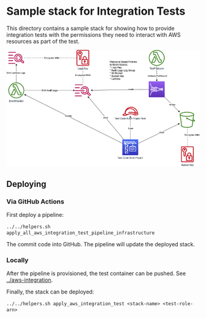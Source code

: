 # Sample stack for Integration Tests

This directory contains a sample stack for showing how to provide integration tests
with the permissions they need to interact with AWS resources as part of the test.

![The demo stack](../demo.png "Demo Stack")

## Deploying

### Via GitHub Actions

First deploy a pipeline:

```shell
../../helpers.sh apply_all_aws_integration_test_pipeline_infrastructure
```

The commit code into GitHub. The pipeline will update the deployed stack.

### Locally

After the pipeline is provisioned, the test container can be pushed. 
See [../aws-integration](../aws-integration).

Finally, the stack can be deployed:

```shell
../../helpers.sh apply_aws_integration_test <stack-name> <test-role-arn>
```